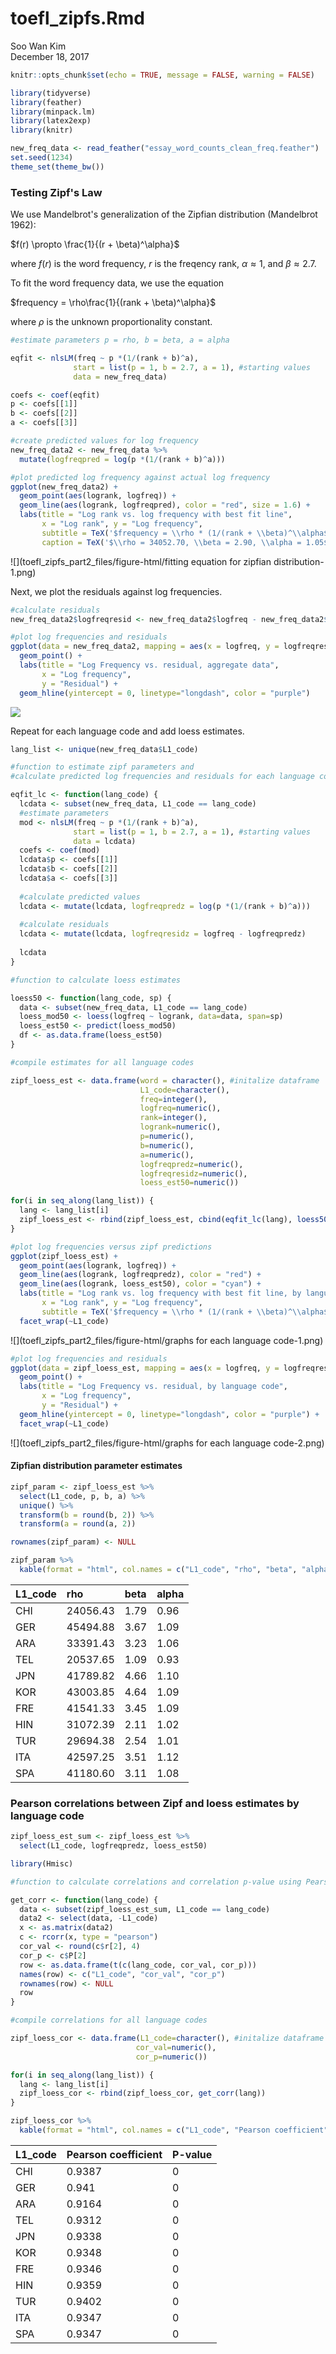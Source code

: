 # toefl_zipfs.Rmd
Soo Wan Kim  
December 18, 2017  


```r
knitr::opts_chunk$set(echo = TRUE, message = FALSE, warning = FALSE)

library(tidyverse)
library(feather)
library(minpack.lm)
library(latex2exp)
library(knitr)

new_freq_data <- read_feather("essay_word_counts_clean_freq.feather")
set.seed(1234)
theme_set(theme_bw())
```

### Testing Zipf's Law

We use Mandelbrot's generalization of the Zipfian distribution (Mandelbrot 1962):

$f(r) \propto \frac{1}{(r + \beta)^\alpha}$

where $f(r)$ is the word frequency, $r$ is the freqency rank, $\alpha \approx 1$, and $\beta \approx 2.7$. 

To fit the word frequency data, we use the equation

$frequency = \rho\frac{1}{(rank + \beta)^\alpha}$ 

where $\rho$ is the unknown proportionality constant.


```r
#estimate parameters p = rho, b = beta, a = alpha

eqfit <- nlsLM(freq ~ p *(1/(rank + b)^a),
              start = list(p = 1, b = 2.7, a = 1), #starting values
              data = new_freq_data)

coefs <- coef(eqfit)
p <- coefs[[1]]
b <- coefs[[2]]
a <- coefs[[3]]

#create predicted values for log frequency
new_freq_data2 <- new_freq_data %>%
  mutate(logfreqpred = log(p *(1/(rank + b)^a)))

#plot predicted log frequency against actual log frequency
ggplot(new_freq_data2) + 
  geom_point(aes(logrank, logfreq)) + 
  geom_line(aes(logrank, logfreqpred), color = "red", size = 1.6) + 
  labs(title = "Log rank vs. log frequency with best fit line",
       x = "Log rank", y = "Log frequency",
       subtitle = TeX('$frequency = \\rho * (1/(rank + \\beta)^\\alpha$'),
       caption = TeX('$\\rho = 34052.70, \\beta = 2.90, \\alpha = 1.05$'))
```

![](toefl_zipfs_part2_files/figure-html/fitting equation for zipfian distribution-1.png)<!-- -->

Next, we plot the residuals against log frequencies.


```r
#calculate residuals
new_freq_data2$logfreqresid <- new_freq_data2$logfreq - new_freq_data2$logfreqpred

#plot log frequencies and residuals
ggplot(data = new_freq_data2, mapping = aes(x = logfreq, y = logfreqresid)) +
  geom_point() + 
  labs(title = "Log Frequency vs. residual, aggregate data",
       x = "Log frequency", 
       y = "Residual") + 
  geom_hline(yintercept = 0, linetype="longdash", color = "purple")
```

![](toefl_zipfs_part2_files/figure-html/residuals-1.png)<!-- -->

Repeat for each language code and add loess estimates.


```r
lang_list <- unique(new_freq_data$L1_code)

#function to estimate zipf parameters and 
#calculate predicted log frequencies and residuals for each language code

eqfit_lc <- function(lang_code) {
  lcdata <- subset(new_freq_data, L1_code == lang_code)
  #estimate parameters
  mod <- nlsLM(freq ~ p *(1/(rank + b)^a),
              start = list(p = 1, b = 2.7, a = 1), #starting values
              data = lcdata)
  coefs <- coef(mod)
  lcdata$p <- coefs[[1]]
  lcdata$b <- coefs[[2]]
  lcdata$a <- coefs[[3]]  
  
  #calculate predicted values
  lcdata <- mutate(lcdata, logfreqpredz = log(p *(1/(rank + b)^a)))
  
  #calculate residuals
  lcdata <- mutate(lcdata, logfreqresidz = logfreq - logfreqpredz)
  
  lcdata
}

#function to calculate loess estimates

loess50 <- function(lang_code, sp) {
  data <- subset(new_freq_data, L1_code == lang_code)
  loess_mod50 <- loess(logfreq ~ logrank, data=data, span=sp)
  loess_est50 <- predict(loess_mod50)
  df <- as.data.frame(loess_est50)
}

#compile estimates for all language codes

zipf_loess_est <- data.frame(word = character(), #initalize dataframe
                             L1_code=character(),
                             freq=integer(),
                             logfreq=numeric(),
                             rank=integer(),
                             logrank=numeric(),
                             p=numeric(),
                             b=numeric(),
                             a=numeric(),
                             logfreqpredz=numeric(),
                             logfreqresidz=numeric(),
                             loess_est50=numeric())

for(i in seq_along(lang_list)) {
  lang <- lang_list[i]
  zipf_loess_est <- rbind(zipf_loess_est, cbind(eqfit_lc(lang), loess50(lang, 0.50)))
}
```


```r
#plot log frequencies versus zipf predictions
ggplot(zipf_loess_est) + 
  geom_point(aes(logrank, logfreq)) + 
  geom_line(aes(logrank, logfreqpredz), color = "red") + 
  geom_line(aes(logrank, loess_est50), color = "cyan") + 
  labs(title = "Log rank vs. log frequency with best fit line, by language code",
       x = "Log rank", y = "Log frequency",
       subtitle = TeX('$frequency = \\rho * (1/(rank + \\beta)^\\alpha$')) +
  facet_wrap(~L1_code)
```

![](toefl_zipfs_part2_files/figure-html/graphs for each language code-1.png)<!-- -->

```r
#plot log frequencies and residuals
ggplot(data = zipf_loess_est, mapping = aes(x = logfreq, y = logfreqresidz)) +
  geom_point() + 
  labs(title = "Log Frequency vs. residual, by language code",
       x = "Log frequency", 
       y = "Residual") + 
  geom_hline(yintercept = 0, linetype="longdash", color = "purple") + 
  facet_wrap(~L1_code)
```

![](toefl_zipfs_part2_files/figure-html/graphs for each language code-2.png)<!-- -->

#### Zipfian distribution parameter estimates


```r
zipf_param <- zipf_loess_est %>%
  select(L1_code, p, b, a) %>%
  unique() %>%
  transform(b = round(b, 2)) %>%
  transform(a = round(a, 2))

rownames(zipf_param) <- NULL

zipf_param %>%
  kable(format = "html", col.names = c("L1_code", "rho", "beta", "alpha"), align = 'l', table.attr = "style='width:70%;'")
```

<table style='width:70%;'>
 <thead>
  <tr>
   <th style="text-align:left;"> L1_code </th>
   <th style="text-align:left;"> rho </th>
   <th style="text-align:left;"> beta </th>
   <th style="text-align:left;"> alpha </th>
  </tr>
 </thead>
<tbody>
  <tr>
   <td style="text-align:left;"> CHI </td>
   <td style="text-align:left;"> 24056.43 </td>
   <td style="text-align:left;"> 1.79 </td>
   <td style="text-align:left;"> 0.96 </td>
  </tr>
  <tr>
   <td style="text-align:left;"> GER </td>
   <td style="text-align:left;"> 45494.88 </td>
   <td style="text-align:left;"> 3.67 </td>
   <td style="text-align:left;"> 1.09 </td>
  </tr>
  <tr>
   <td style="text-align:left;"> ARA </td>
   <td style="text-align:left;"> 33391.43 </td>
   <td style="text-align:left;"> 3.23 </td>
   <td style="text-align:left;"> 1.06 </td>
  </tr>
  <tr>
   <td style="text-align:left;"> TEL </td>
   <td style="text-align:left;"> 20537.65 </td>
   <td style="text-align:left;"> 1.09 </td>
   <td style="text-align:left;"> 0.93 </td>
  </tr>
  <tr>
   <td style="text-align:left;"> JPN </td>
   <td style="text-align:left;"> 41789.82 </td>
   <td style="text-align:left;"> 4.66 </td>
   <td style="text-align:left;"> 1.10 </td>
  </tr>
  <tr>
   <td style="text-align:left;"> KOR </td>
   <td style="text-align:left;"> 43003.85 </td>
   <td style="text-align:left;"> 4.64 </td>
   <td style="text-align:left;"> 1.09 </td>
  </tr>
  <tr>
   <td style="text-align:left;"> FRE </td>
   <td style="text-align:left;"> 41541.33 </td>
   <td style="text-align:left;"> 3.45 </td>
   <td style="text-align:left;"> 1.09 </td>
  </tr>
  <tr>
   <td style="text-align:left;"> HIN </td>
   <td style="text-align:left;"> 31072.39 </td>
   <td style="text-align:left;"> 2.11 </td>
   <td style="text-align:left;"> 1.02 </td>
  </tr>
  <tr>
   <td style="text-align:left;"> TUR </td>
   <td style="text-align:left;"> 29694.38 </td>
   <td style="text-align:left;"> 2.54 </td>
   <td style="text-align:left;"> 1.01 </td>
  </tr>
  <tr>
   <td style="text-align:left;"> ITA </td>
   <td style="text-align:left;"> 42597.25 </td>
   <td style="text-align:left;"> 3.51 </td>
   <td style="text-align:left;"> 1.12 </td>
  </tr>
  <tr>
   <td style="text-align:left;"> SPA </td>
   <td style="text-align:left;"> 41180.60 </td>
   <td style="text-align:left;"> 3.11 </td>
   <td style="text-align:left;"> 1.08 </td>
  </tr>
</tbody>
</table>

### Pearson correlations between Zipf and loess estimates by language code


```r
zipf_loess_est_sum <- zipf_loess_est %>%
  select(L1_code, logfreqpredz, loess_est50)

library(Hmisc)

#function to calculate correlations and correlation p-value using Pearson test

get_corr <- function(lang_code) {
  data <- subset(zipf_loess_est_sum, L1_code == lang_code)
  data2 <- select(data, -L1_code)
  x <- as.matrix(data2)
  c <- rcorr(x, type = "pearson")
  cor_val <- round(c$r[2], 4)
  cor_p <- c$P[2]
  row <- as.data.frame(t(c(lang_code, cor_val, cor_p)))
  names(row) <- c("L1_code", "cor_val", "cor_p")
  rownames(row) <- NULL
  row
}

#compile correlations for all language codes

zipf_loess_cor <- data.frame(L1_code=character(), #initalize dataframe
                            cor_val=numeric(),
                            cor_p=numeric())

for(i in seq_along(lang_list)) {
  lang <- lang_list[i]
  zipf_loess_cor <- rbind(zipf_loess_cor, get_corr(lang))
}

zipf_loess_cor %>%
  kable(format = "html", col.names = c("L1_code", "Pearson coefficient", "P-value"), align = 'l', table.attr = "style='width:70%;'")
```

<table style='width:70%;'>
 <thead>
  <tr>
   <th style="text-align:left;"> L1_code </th>
   <th style="text-align:left;"> Pearson coefficient </th>
   <th style="text-align:left;"> P-value </th>
  </tr>
 </thead>
<tbody>
  <tr>
   <td style="text-align:left;"> CHI </td>
   <td style="text-align:left;"> 0.9387 </td>
   <td style="text-align:left;"> 0 </td>
  </tr>
  <tr>
   <td style="text-align:left;"> GER </td>
   <td style="text-align:left;"> 0.941 </td>
   <td style="text-align:left;"> 0 </td>
  </tr>
  <tr>
   <td style="text-align:left;"> ARA </td>
   <td style="text-align:left;"> 0.9164 </td>
   <td style="text-align:left;"> 0 </td>
  </tr>
  <tr>
   <td style="text-align:left;"> TEL </td>
   <td style="text-align:left;"> 0.9312 </td>
   <td style="text-align:left;"> 0 </td>
  </tr>
  <tr>
   <td style="text-align:left;"> JPN </td>
   <td style="text-align:left;"> 0.9338 </td>
   <td style="text-align:left;"> 0 </td>
  </tr>
  <tr>
   <td style="text-align:left;"> KOR </td>
   <td style="text-align:left;"> 0.9348 </td>
   <td style="text-align:left;"> 0 </td>
  </tr>
  <tr>
   <td style="text-align:left;"> FRE </td>
   <td style="text-align:left;"> 0.9346 </td>
   <td style="text-align:left;"> 0 </td>
  </tr>
  <tr>
   <td style="text-align:left;"> HIN </td>
   <td style="text-align:left;"> 0.9359 </td>
   <td style="text-align:left;"> 0 </td>
  </tr>
  <tr>
   <td style="text-align:left;"> TUR </td>
   <td style="text-align:left;"> 0.9402 </td>
   <td style="text-align:left;"> 0 </td>
  </tr>
  <tr>
   <td style="text-align:left;"> ITA </td>
   <td style="text-align:left;"> 0.9347 </td>
   <td style="text-align:left;"> 0 </td>
  </tr>
  <tr>
   <td style="text-align:left;"> SPA </td>
   <td style="text-align:left;"> 0.9347 </td>
   <td style="text-align:left;"> 0 </td>
  </tr>
</tbody>
</table>

